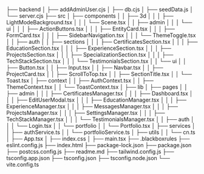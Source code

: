 ├── backend
│   ├── addAdminUser.cjs
│   ├── db.cjs
│   ├── seedData.js
│   └── server.cjs
├── src
│   ├── components
│   │   ├── 3d
│   │   │   ├── LightModeBackground.tsx
│   │   │   └── Scene.tsx
│   │   ├── admin
│   │   │   └── ui
│   │   │       ├── ActionButtons.tsx
│   │   │       ├── EntityCard.tsx
│   │   │       ├── FormCard.tsx
│   │   │       ├── SidebarNavigation.tsx
│   │   │       └── ThemeToggle.tsx
│   │   ├── auth
│   │   ├── sections
│   │   │   ├── CertificatesSection.tsx
│   │   │   ├── EducationSection.tsx
│   │   │   ├── ExperienceSection.tsx
│   │   │   ├── ProjectsSection.tsx
│   │   │   ├── SpecializationSection.tsx
│   │   │   ├── TechStackSection.tsx
│   │   │   └── TestimonialsSection.tsx
│   │   └── ui
│   │       ├── Button.tsx
│   │       ├── Input.tsx
│   │       ├── Navbar.tsx
│   │       ├── ProjectCard.tsx
│   │       ├── ScrollToTop.tsx
│   │       ├── SectionTitle.tsx
│   │       └── Toast.tsx
│   ├── context
│   │   ├── AuthContext.tsx
│   │   ├── ThemeContext.tsx
│   │   └── ToastContext.tsx
│   ├── lib
│   ├── pages
│   │   ├── admin
│   │   │   ├── CertificatesManager.tsx
│   │   │   ├── Dashboard.tsx
│   │   │   ├── EditUserModal.tsx
│   │   │   ├── EducationManager.tsx
│   │   │   ├── ExperienceManager.tsx
│   │   │   ├── MessagesManager.tsx
│   │   │   ├── ProjectsManager.tsx
│   │   │   ├── SettingsManager.tsx
│   │   │   ├── TechStackManager.tsx
│   │   │   └── TestimonialsManager.tsx
│   │   ├── auth
│   │   │   └── Login.tsx
│   │   └── portfolio
│   │       └── Portfolio.tsx
│   ├── services
│   │   ├── authService.ts
│   │   └── portfolioService.ts
│   ├── utils
│   │   └── cn.ts
│   ├── App.tsx
│   ├── index.css
│   ├── main.tsx
├── .blackboxrules
├── eslint.config.js
├── index.html
├── package-lock.json
├── package.json
├── postcss.config.js
├── readme.md
├── tailwind.config.js
├── tsconfig.app.json
├── tsconfig.json
├── tsconfig.node.json
└── vite.config.ts
